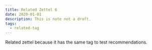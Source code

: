 ```yaml
---
title: Related Zettel 6
date: 2020-01-01
description: This is note not a draft.
tags:
  - related-tag
---
```


Related zettel because it has the same tag to test recommendations.
